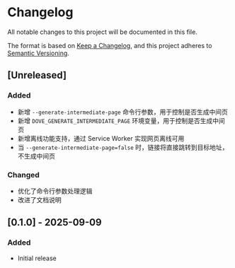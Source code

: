 # Changelog

All notable changes to this project will be documented in this file.

The format is based on [Keep a Changelog](https://keepachangelog.com/en/1.0.0/),
and this project adheres to [Semantic Versioning](https://semver.org/spec/v2.0.0.html).

## [Unreleased]

### Added
- 新增 `--generate-intermediate-page` 命令行参数，用于控制是否生成中间页
- 新增 `DOVE_GENERATE_INTERMEDIATE_PAGE` 环境变量，用于控制是否生成中间页
- 新增离线功能支持，通过 Service Worker 实现网页离线可用
- 当 `--generate-intermediate-page=false` 时，链接将直接跳转到目标地址，不生成中间页

### Changed
- 优化了命令行参数处理逻辑
- 改进了文档说明

## [0.1.0] - 2025-09-09

### Added
- Initial release